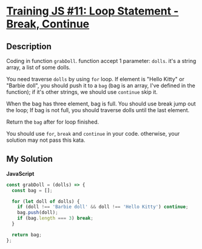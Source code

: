 # [Training JS #11: Loop Statement - Break, Continue](https://www.codewars.com/kata/5721c189cdd71194c1000b9b)

## Description

Coding in function `grabDoll`. function accept 1 parameter: `dolls`. it's a string array, a list of some dolls.

You need traverse `dolls` by using `for` loop. If element is "Hello Kitty" or "Barbie doll", you should push it to a `bag` (bag is an array, I've defined in the function); if it's other strings, we should use `continue` skip it.

When the bag has three element, bag is full. You should use break jump out the loop; If bag is not full, you should traverse dolls until the last element.

Return the `bag` after for loop finished.

You should use `for`, `break` and `continue` in your code. otherwise, your solution may not pass this kata.

## My Solution

**JavaScript**

```js
const grabDoll = (dolls) => {
  const bag = [];

  for (let doll of dolls) {
    if (doll !== 'Barbie doll' && doll !== 'Hello Kitty') continue;
    bag.push(doll);
    if (bag.length === 3) break;
  }

  return bag;
};
```
